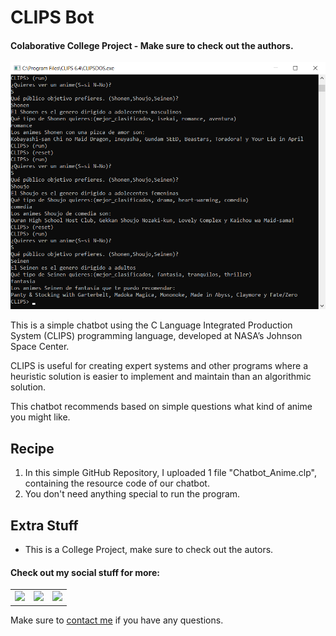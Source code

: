 # CLIPS Bot

#### Colaborative College Project - Make sure to check out the authors.


<p align="center"> <img src = "/CLIPS_Bot.png" width = 675> </p>

This is a simple chatbot using the C Language Integrated Production System (CLIPS) programming language, developed at NASA’s Johnson Space Center.

CLIPS is useful for creating expert systems and other programs where a heuristic solution is easier to implement and maintain than an algorithmic solution. 

This chatbot recommends based on simple questions what kind of anime you might like.

<h2 align="left">Recipe</h2>

1. In this simple GitHub Repository, I uploaded 1 file "Chatbot_Anime.clp", containing the resource code of our chatbot.
2. You don't need anything special to run the program.

<h2 align="left">Extra Stuff</h3>

- This is a College Project, make sure to check out the autors.


#### Check out my social stuff for more:


<table>
    <tbody>
        <tr>
            </a></td>
            <td><a href="https://www.linkedin.com/in/hibrantapia/">
            <img height="50" src="https://www.vectorlogo.zone/logos/linkedin/linkedin-ar21.svg" />
            </a></td>
            <td><a href="https://twitter.com/HibranTapia">
            <img height="50" src="https://www.vectorlogo.zone/logos/twitter/twitter-ar21.svg" />
            </a></td>
            <td><a href="https://medium.com/@hibrantapia">
            <img height="50" src="https://www.vectorlogo.zone/logos/medium/medium-ar21.svg" />
            </a></td>
        </tr>
    </tbody>
</table>

Make sure to [contact me](https://github.com/hibrantapia) if you have any questions.
